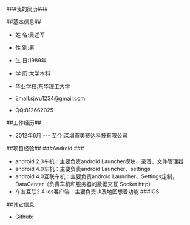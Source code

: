 ###我的简历###

##基本信息##
* 姓 名:吴述军
* 性 别:男
* 生 日:1989年
* 学 历:大学本科
* 毕业学校:东华理工大学

* Email:sjwu1234@gmail.com
*    QQ:812662025

##工作经历##
* 2012年6月 --- 至今:深圳市美赛达科技有限公司

##项目经验##
###Android:###
* android 2.3车机：主要负责android Launcher模块、录音、文件管理器
* android 4.0车机：主要负责android Launcher、settings
* android 4.0互联车机：主要负责android Launcher、Settings定制，DataCenter（负责车机和服务器的数据交互 Socket http）
* 车友互联2.4 ios客户端：主要负责UI及地图想着功能
###IOS

##其它信息
* Github:
